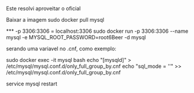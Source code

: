 Este resolvi aproveitar o oficial

Baixar a imagem
sudo docker pull mysql

*** -p 3306:3306  = localhost:3306
sudo docker run -p 3306:3306 --name mysql -e MYSQL_ROOT_PASSWORD=root6Beer -d mysql



serando uma variavel no .cnf, como exemplo:

sudo docker exec -it mysql bash 
echo "[mysqld]" >  /etc/mysql/mysql.conf.d/only_full_group_by.cnf
echo "sql_mode = ''" >>  /etc/mysql/mysql.conf.d/only_full_group_by.cnf

service mysql restart



